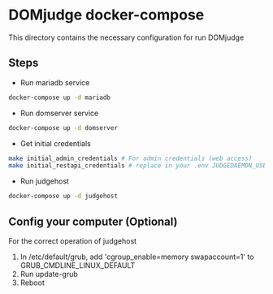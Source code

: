 # DOMjudge docker-compose


This directory contains the necessary configuration for run DOMjudge

## Steps

* Run mariadb service
```bash
docker-compose up -d mariadb
```

* Run domserver service
```bash
docker-compose up -d domserver
```

* Get initial credentials
```bash
make initial_admin_credentials # For admin credentials (web access)
make initial_restapi_credentials # replace in your .env JUDGEDAEMON_USERNAME and JUDGEDAEMON_PASSWORD
```

* Run judgehost
```bash
docker-compose up -d judgehost
```

## Config your computer (Optional)

For the correct operation of judgehost

1. In /etc/default/grub, add 'cgroup_enable=memory swapaccount=1' to GRUB_CMDLINE_LINUX_DEFAULT
2. Run update-grub
3. Reboot
 
